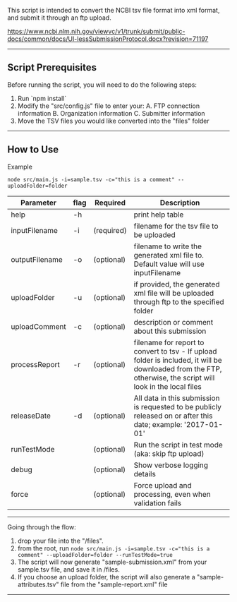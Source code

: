 


This script is intended to convert the NCBI tsv file format into xml format, and submit it through 
an ftp upload.

https://www.ncbi.nlm.nih.gov/viewvc/v1/trunk/submit/public-docs/common/docs/UI-lessSubmissionProtocol.docx?revision=71197

--------------------------------------------------
  Script Prerequisites
--------------------------------------------------

Before running the script, you will need to do the following steps:
1. Run \`npm install\`
2. Modify the "src/config.js" file to enter your:
    A. FTP connection information
    B. Organization information
    C. Submitter information
3. Move the TSV files you would like converted into the "files" folder

--------------------------------------------------
  How to Use
--------------------------------------------------

Example

```
node src/main.js -i=sample.tsv -c="this is a comment" --uploadFolder=folder
```

| Parameter      |flag| Required    | Description |
|----------------|----|------------|-------------|
| help           | -h |            | print help table |
| inputFilename  | -i | (required) | filename for the tsv file to be uploaded |
| outputFilename | -o | (optional) | filename to write the generated xml file to. Default value will use inputFilename |
| uploadFolder   | -u | (optional) | if provided, the generated xml file will be uploaded through ftp to the specified folder |
| uploadComment  | -c | (optional) | description or comment about this submission |
| processReport  | -r | (optional) | filename for report to convert to tsv - If upload folder is included, it will be downloaded from the FTP, otherwise, the script will look in the local files |
| releaseDate    | -d | (optional) | All data in this submission is requested to be publicly released on or after this date; example: '2017-01-01' | 
| runTestMode    |    | (optional) | Run the script in test mode (aka: skip ftp upload) | 
| debug          |    | (optional) | Show verbose logging details | 
| force          |    | (optional) | Force upload and processing, even when validation fails | 
--------------------------------------------------

Going through the flow:

1. drop your file into the "/files".
2. from the root, run `node src/main.js -i=sample.tsv -c="this is a comment" --uploadFolder=folder --runTestMode=true`
3. The script will now generate "sample-submission.xml" from your sample.tsv file, and save it in /files.
4. If you choose an upload folder, the script will also generate a "sample-attributes.tsv" file from the "sample-report.xml" file

--------------------------------------------------
